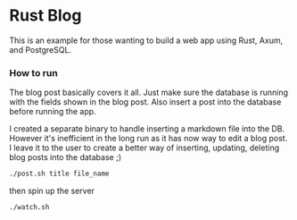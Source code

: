 # Rust Blog

This is an example for those wanting to build a web app using Rust, Axum, and PostgreSQL. 

### How to run

The blog post basically covers it all. Just make sure the database is running with the fields shown in the blog post. Also insert a post into the database before running the app. 

I created a separate binary to handle inserting a markdown file into the DB. However it's inefficient in the long run as it has now way to edit a blog post. I leave it to the user to create a better way of inserting, updating, deleting blog posts into the database ;)


```sh
./post.sh title file_name
```

then spin up the server

```sh
./watch.sh
```
